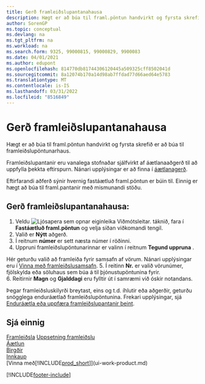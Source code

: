 ```yaml
---
title: Gerð framleiðslupantanahausa
description: Hægt er að búa til framl.pöntun handvirkt og fyrsta skrefið er að búa til framleiðslupöntunarhaus.
author: SorenGP
ms.topic: conceptual
ms.devlang: na
ms.tgt_pltfrm: na
ms.workload: na
ms.search.form: 9325, 99000815, 99000829, 9900083
ms.date: 04/01/2021
ms.author: edupont
ms.openlocfilehash: 814770db81744306120445a509325cff8502041d
ms.sourcegitcommit: 8a12074b170a14d98ab7ffdad77d66aed64e5783
ms.translationtype: MT
ms.contentlocale: is-IS
ms.lasthandoff: 03/31/2022
ms.locfileid: "8516849"
---
```

# <a name="create-production-order-headers"></a>Gerð framleiðslupantanahausa

Hægt er að búa til framl.pöntun handvirkt og fyrsta skrefið er að búa til framleiðslupöntunarhaus.

Framleiðslupantanir eru vanalega stofnaðar sjálfvirkt af áætlanaaðgerð til að uppfylla þekkta eftirspurn. Nánari upplýsingar er að finna í [áætlanagerð](production-planning.md).  

Eftirfarandi aðferð sýnir hvernig fastáætluð framl.pöntun er búin til. Einnig er hægt að búa til framl.pantanir með mismunandi stöðu.  

## <a name="to-create-a-production-order-header"></a>Gerð framleiðslupantanahausa:

1. Veldu ![Ljósapera sem opnar eiginleika Viðmótsleitar.](media/ui-search/search_small.png "Segðu mér hvað þú vilt gera") táknið, fara í **Fastáætluð framl.pöntun** og velja síðan viðkomandi tengil.  
2. Valið er **Nýtt** aðgerð.  
3. Í reitnum **númer** er sett næsta númer í röðinni.  
4. Uppruni framleiðslupöntunarinnar er valinn í reitnum **Tegund uppruna** .

Hér geturðu valið að framleiða fyrir samsafn af vörum. Nánari upplýsingar eru í [Vinna með framleiðslusamsafn](production-how-work-family.md).
5. Í reitinn **Nr.** er valið vörunúmer, fjölskylda eða söluhaus sem búa á til þjónustupöntunina fyrir.  
6. Reitirnir **Magn** og **Gjalddagi** eru fylltir út í samræmi við óskir notandans.  

Þegar framleiðsluskilyrði breytast, eins og t.d. íhlutir eða aðgerðir, geturðu snögglega enduráætlað framleiðslupöntunina. Frekari upplýsingar, sjá [Enduráætla eða uppfæra framleiðslupantanir beint](production-how-to-replan-refresh-production-orders.md).  

## <a name="see-also"></a>Sjá einnig

[Framleiðsla](production-manage-manufacturing.md)
[Uppsetning framleiðslu](production-configure-production-processes.md)  
[Áætlun](production-planning.md)  
[Birgðir](inventory-manage-inventory.md)  
[Innkaup](purchasing-manage-purchasing.md)  
[Vinna með[!INCLUDE[prod_short](includes/prod_short.md)]](ui-work-product.md)


[!INCLUDE[footer-include](includes/footer-banner.md)]